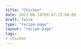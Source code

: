 ```yaml
---
title: "Chicken"
date: 2023-06-18T09:47:17-04:00
draft: false
type: "recipe-page"
layout: "recipe-page"
tags:
- chicken
---
```


